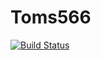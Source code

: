 # Toms566

[![Build Status](https://travis-ci.org/mpf/Toms566.jl.svg?branch=master)](https://travis-ci.org/mpf/Toms566.jl)
